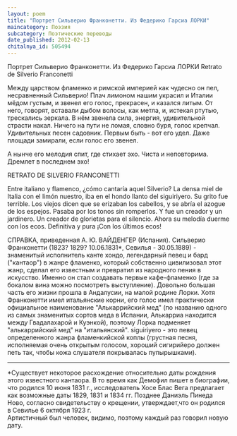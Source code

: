 ```yaml
---
layout: poem
title: "Портрет Сильверио Франконетти. Из Федерико Гарсиа ЛОРКИ"
maincategory: Поэзия
subcategory: Поэтические переводы
date_published: 2012-02-13
chitalnya_id: 505494
---
```




Портрет Сильверио Франконетти. 
Из Федерико Гарсиа ЛОРКИ 
Retrato de Silverio Franconetti

Между царством фламенко
и римской империей
как чудесно он пел,
несравненный Сильверио!
Плач лимоном нашим украсил
и Италии мёдом густым,
и звенел его голос, прекрасен,
и казался литым.
От него, говорят, вставали
дыбом волосы, как метла,
и, истекая ртутью,
трескались зеркала.
В нём звенела сила, энергия,
удивительной страсти накал.
Ничего на пути не ломая,
словно буря, голос крепчал.
Удивительных песен садовник.
Первым быть - вот его удел.
Даже площади замирали,
если голос его звенел.

А нынче его мелодия
спит, где стихает эхо.
Чиста и неповторима.
Дремлет в последнем эхо!

RETRATO DE SILVERIO FRANCONETTI

Entre italiano
y flamenco,
&#191;c&#243;mo cantar&#237;a
aquel Silverio?
La densa miel de Italia
con el lim&#243;n nuestro,
iba en el hondo llanto
del siguiriyero.
Su grito fue terrible.
Los viejos
dicen que se erizaban
los cabellos,
y se abr&#237;a el azogue
de los espejos.
Pasaba por los tonos
sin romperlos.
Y fue un creador
y un jardinero.
Un creador de glorietas
para el silencio.
Ahora su melod&#237;a
duerme con los ecos.
Definitiva y pura
&#161;Con los &#250;ltimos ecos!

СПРАВКА, приведенная А. Ю. ВАЙДЕНГЕР (Испания).
Сильверио Франконетти (1823? 1829? 10.06.1831\*, Севилья - 30.05.1889) - 
знаменитый исполнитель канте хондо, легендарный певец и бард ("кантаор") 
в жанре фламенко, который собственно цивилизовал этот жанр, сделал его 
известным и превратил из народного пения в искусство. Именно он стал 
создавать первые кафе-фламенко (где за бокалом вина можно посмотреть 
выступление). Довольно большая часть его жизни прошла в Андалусии, на малой
родине Лорки. Хотя Франконетти имел итальянские корни, его голос имел
практически официальное наименование "Алькаррийский мед" (по названию одного
из самых знаменитых сортов меда в Испании, Алькарриа находится между
Гвадалахарой и Куэнкой), поэтому Лорка подменяет "алькаррийский мед" на
"итальянский". siguiriyero - это певец определенного жанра фламенкийской
коплы (грустная песня, исполняемая очень открытым голосом, хороший
сигирийеро должен петь так, чтобы кожа слушателя покрывалась пупырышками).
______________________________________
\*Существует некоторое расхождение относительно даты рождения этого известного кантаора. В то время как Демофил пишет в биографии, что родился 10 июня 1831 г., исследователь Хосе Блас Вега предлагает как возможные даты 1829, 1831 и 1834 гг. Позднее Даниэль Пинеда Ново, согласно свидетельству о крещении, утверждает,что он родился в Севилье 6 октября 1923 г.   
Артистичный был человек, видимо, поэтому каждый раз говорил новую дату.






